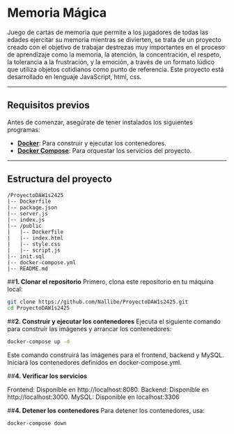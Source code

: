 # **Memoria Mágica**

Juego de cartas de memoria que permite a los jugadores de todas las edades ejercitar su memoria mientras se divierten, se trata de un proyecto creado con el objetivo de trabajar destrezas muy importantes en el proceso de aprendizaje como la memoria, la atención, la concentración, el respeto, la tolerancia a la frustración, y la emoción, a través de un formato lúdico que utiliza objetos cotidianos como punto de referencia.
Este proyecto está desarrollado en lenguaje JavaScript, html, css.

---

## **Requisitos previos**

Antes de comenzar, asegúrate de tener instalados los siguientes programas:

- **[Docker](https://www.docker.com/)**: Para construir y ejecutar los contenedores.
- **[Docker Compose](https://docs.docker.com/compose/)**: Para orquestar los servicios del proyecto.

---

## **Estructura del proyecto**

```plaintext
/ProyectoDAW1s2425
|-- Dockerfile       
|-- package.json
|-- server.js
|-- index.js
|-- /public            
|   |-- Dockerfile     
|   |-- index.html
|   |-- style.css
|   |-- script.js
|-- init.sql            
|-- docker-compose.yml  
|-- README.md  
```
##**1. Clonar el repositorio**
Primero, clona este repositorio en tu máquina local:

```bash
git clone https://github.com/Nallibe/ProyectoDAW1s2425.git
cd ProyectoDAW1s2425
```
##**2. Construir y ejecutar los contenedores**
Ejecuta el siguiente comando para construir las imágenes y arrancar los contenedores:
```bash
docker-compose up -d
```
Este comando construirá las imágenes para el frontend, backend y MySQL.
Iniciará los contenedores definidos en docker-compose.yml.

##**4. Verificar los servicios**

Frontend: Disponible en http://localhost:8080.
Backend: Disponible en http://localhost:3000.
MySQL: Disponible en localhost:3306

##**4. Detener los contenedores**
Para detener los contenedores, usa:
```bash
docker-compose down
```


